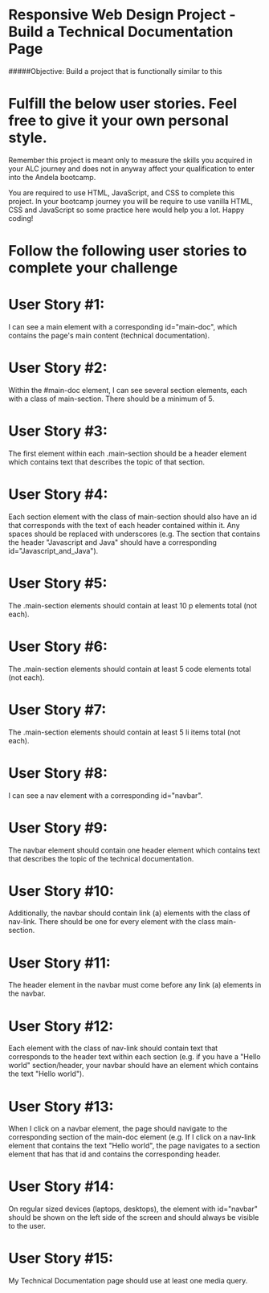 # Responsive Web Design Project - Build a Technical Documentation Page

#####Objective: Build a project that is functionally similar to this

# Fulfill the below user stories. Feel free to give it your own personal style.

Remember this project is meant only to measure the skills you acquired in your ALC journey and does not in anyway affect your qualification to enter into the Andela bootcamp.

You are required to use HTML, JavaScript, and CSS to complete this project. In your bootcamp journey you will be require to use vanilla HTML, CSS and JavaScript so some practice here would help you a lot. Happy coding!

# Follow the following user stories to complete your challenge

# User Story #1: 
I can see a main element with a corresponding id="main-doc", which contains the page's main content (technical documentation).

# User Story #2:
Within the #main-doc element, I can see several section elements, each with a class of main-section. There should be a minimum of 5.

# User Story #3: 
The first element within each .main-section should be a header element which contains text that describes the topic of that section.

# User Story #4: 
Each section element with the class of main-section should also have an id that corresponds with the text of each header contained within it. Any spaces should be replaced with underscores (e.g. The section that contains the header "Javascript and Java" should have a corresponding id="Javascript_and_Java").

# User Story #5: 
The .main-section elements should contain at least 10 p elements total (not each).

# User Story #6: 
The .main-section elements should contain at least 5 code elements total (not each).

# User Story #7: 
The .main-section elements should contain at least 5 li items total (not each).

# User Story #8: 
I can see a nav element with a corresponding id="navbar".

# User Story #9: 
The navbar element should contain one header element which contains text that describes the topic of the technical documentation.

# User Story #10: 
Additionally, the navbar should contain link (a) elements with the class of nav-link. There should be one for every element with the class main-section.

# User Story #11: 
The header element in the navbar must come before any link (a) elements in the navbar.

# User Story #12: 
Each element with the class of nav-link should contain text that corresponds to the header text within each section (e.g. if you have a "Hello world" section/header, your navbar should have an element which contains the text "Hello world").

# User Story #13: 
When I click on a navbar element, the page should navigate to the corresponding section of the main-doc element (e.g. If I click on a nav-link element that contains the text "Hello world", the page navigates to a section element that has that id and contains the corresponding header.

# User Story #14: 
On regular sized devices (laptops, desktops), the element with id="navbar" should be shown on the left side of the screen and should always be visible to the user.

# User Story #15: 
My Technical Documentation page should use at least one media query.
